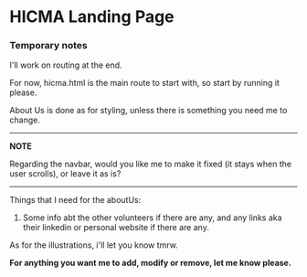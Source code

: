 # HICMA Landing Page


### Temporary notes

I'll work on routing at the end.

For now, hicma.html is the main route to start with, so start by running it please.

About Us is done as for styling, unless there is something you need me to change.

---
**NOTE**

Regarding the navbar, would you like me to make it fixed (it stays when the user scrolls), or leave it as is?

---

Things that I need for the aboutUs: 

1. Some info abt the other volunteers if there are any, and any links aka their linkedin or personal website if there are any.

As for the illustrations, i'll let you know tmrw.


**For anything you want me to add, modify or remove, let me know please.**
